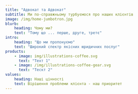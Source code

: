 ```yaml
---
title: "Адвокат та Адвокат"
subtitle: Ми по-справжньому турбуємося про наших клієнтів
image: /img/home-jumbotron.jpg
blurb:
    heading: Чому ми?
    text: "Тому що ... перше, друге, третє"
intro:
    heading: "Що ми пропонуємо"
    text: "Широкий спектр якісних юридичних послуг"
products:
    - image: img/illustrations-coffee.svg
      text: "Техт 1"
    - image: /img/illustrations-coffee-gear.svg
      text: "Тескт 2"
values:
    heading: Наші цінності
    text: Вірішення проблеми клієнта - наш приоритет
---
```


